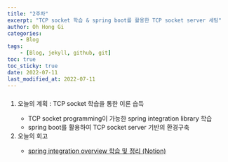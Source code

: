 ```yaml
---
title: "2주차"
excerpt: "TCP socket 학습 & spring boot를 활용한 TCP socket server 세팅"
author: Oh Hong Gi
categories:
    - Blog
tags:
    - [Blog, jekyll, github, git]
toc: true
toc_sticky: true
date: 2022-07-11
last_modified_at: 2022-07-11
---
```

<html>
    <body>
        <div style="text-align: left">
            <h3>
                <p></p>
            </h3>
                <ol start="1">
                    <li>오늘의 계획 : TCP socket 학습을 통한 이론 습득</li>
                        <ul>
                            <li> TCP socket programming이 가능한 spring integration library 학습</li>
                            <li> spring boot를 활용하여 TCP socket server 기반의 환경구축</li>
                        </ul>
                    <li>오늘의 회고</li>
                        <ul>
                            <li>
                            <a href="https://daffodil-mahogany-6f4.notion.site/Spring-Integration-overview-2508a9ae03bb454db08508f8fcff57ca"> spring integration overview 학습 및 정리 (Notion) </a>
                            </li>
                        </ul>
                </ol>
        </div>
    </body>
</html>
